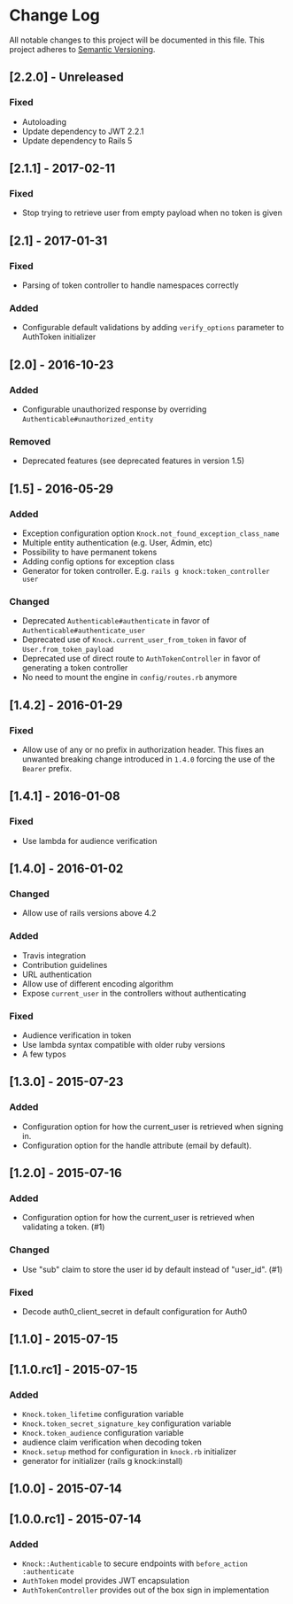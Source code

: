 # Change Log

All notable changes to this project will be documented in this file.
This project adheres to [Semantic Versioning](http://semver.org/).

## [2.2.0] - Unreleased

### Fixed

- Autoloading
- Update dependency to JWT 2.2.1
- Update dependency to Rails 5

## [2.1.1] - 2017-02-11

### Fixed

- Stop trying to retrieve user from empty payload when no token is given

## [2.1] - 2017-01-31

### Fixed

- Parsing of token controller to handle namespaces correctly

### Added

- Configurable default validations by adding `verify_options` parameter to AuthToken initializer

## [2.0] - 2016-10-23

### Added

- Configurable unauthorized response by overriding `Authenticable#unauthorized_entity`

### Removed

- Deprecated features (see deprecated features in version 1.5)

## [1.5] - 2016-05-29

### Added

- Exception configuration option `Knock.not_found_exception_class_name`
- Multiple entity authentication (e.g. User, Admin, etc)
- Possibility to have permanent tokens
- Adding config options for exception class
- Generator for token controller. E.g. `rails g knock:token_controller user`

### Changed

- Deprecated `Authenticable#authenticate` in favor of `Authenticable#authenticate_user`
- Deprecated use of `Knock.current_user_from_token` in favor of `User.from_token_payload`
- Deprecated use of direct route to `AuthTokenController` in favor of generating a token controller
- No need to mount the engine in `config/routes.rb` anymore

## [1.4.2] - 2016-01-29

### Fixed

- Allow use of any or no prefix in authorization header.
  This fixes an unwanted breaking change introduced in `1.4.0` forcing the use
  of the `Bearer` prefix.

## [1.4.1] - 2016-01-08

### Fixed

- Use lambda for audience verification

## [1.4.0] - 2016-01-02

### Changed

- Allow use of rails versions above 4.2

### Added

- Travis integration
- Contribution guidelines
- URL authentication
- Allow use of different encoding algorithm
- Expose `current_user` in the controllers without authenticating

### Fixed

- Audience verification in token
- Use lambda syntax compatible with older ruby versions
- A few typos

## [1.3.0] - 2015-07-23

### Added

- Configuration option for how the current_user is retrieved when signing in.
- Configuration option for the handle attribute (email by default).

## [1.2.0] - 2015-07-16

### Added

- Configuration option for how the current_user is retrieved when validating
  a token. (#1)

### Changed

- Use "sub" claim to store the user id by default instead of "user_id". (#1)

### Fixed

- Decode auth0_client_secret in default configuration for Auth0

## [1.1.0] - 2015-07-15

## [1.1.0.rc1] - 2015-07-15

### Added

- `Knock.token_lifetime` configuration variable
- `Knock.token_secret_signature_key` configuration variable
- `Knock.token_audience` configuration variable
- audience claim verification when decoding token
- `Knock.setup` method for configuration in `knock.rb` initializer
- generator for initializer (rails g knock:install)

## [1.0.0] - 2015-07-14

## [1.0.0.rc1] - 2015-07-14

### Added

- `Knock::Authenticable` to secure endpoints with `before_action :authenticate`
- `AuthToken` model provides JWT encapsulation
- `AuthTokenController` provides out of the box sign in implementation
